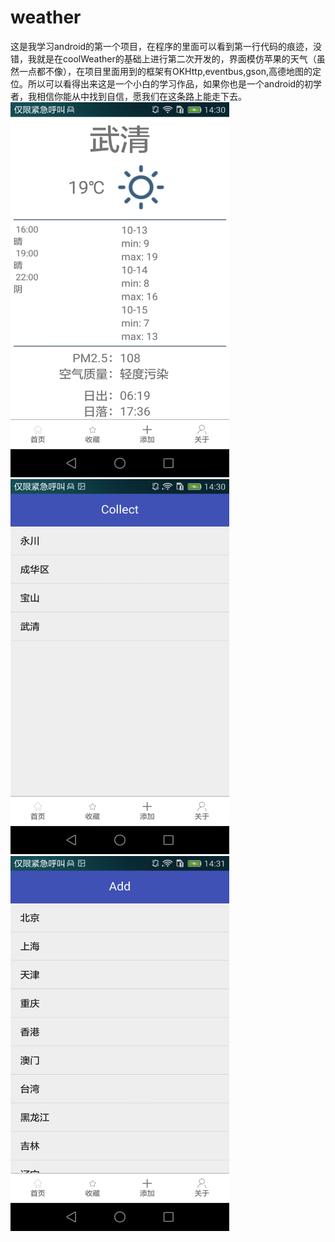 # weather
这是我学习android的第一个项目，在程序的里面可以看到第一行代码的痕迹，没错，我就是在coolWeather的基础上进行第二次开发的，界面模仿苹果的天气（虽然一点都不像），在项目里面用到的框架有OKHttp,eventbus,gson,高德地图的定位。所以可以看得出来这是一个小白的学习作品，如果你也是一个android的初学者，我相信你能从中找到自信，愿我们在这条路上能走下去。<br>
<img src="https://github.com/bingweibi/weather/blob/master/app/src/main/res/drawable/screenshot1.png" alt="截图1" width="350" height="600">
<img src="https://github.com/bingweibi/weather/blob/master/app/src/main/res/drawable/screenshot2.png" alt="截图1" width="350" height="600">
<img src="https://github.com/bingweibi/weather/blob/master/app/src/main/res/drawable/screenshot3.png" alt="截图1" width="350" height="600">

